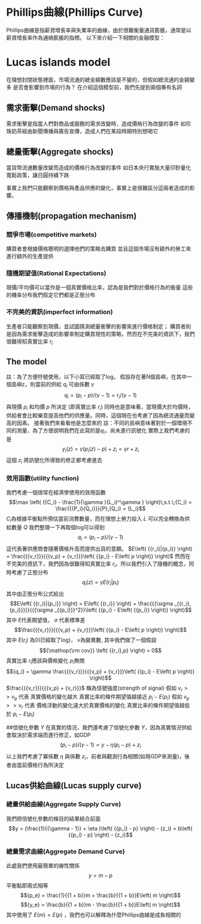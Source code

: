 # Phillips曲線(Phillips Curve)
Phillips曲線是指薪資增長率與失業率的曲線，由於很難衡量通貨膨脹，通常是以薪資增長率作為通絡膨脹的指標。
以下來介紹一下相關的金融模型：

# Lucas islands model
在理想封閉狀態裡面，市場流通的總金額數應該是不變的，但假如總流通的金額變多
是否會影響到市場的行為？
在介紹這個模型前，我們先提到兩個專有名詞
## 需求衝擊(Demand shocks)
需求衝擊是指當人們對商品或服務的需求改變時，造成價格行為改變的事件
如珍珠奶茶經由新聞傳播與廣告宣傳，造成人們在某段時期特別想喝它
## 總量衝擊(Aggregate shocks)
當貨幣流通數量改變而造成的價格行為改變的事件
如日本央行實施大量印鈔量化寬鬆政策，讓日圓持續下跌

事實上我們只能觀察到價格與產品供應的變化，事實上是很難區分這兩者造成的影響。
## 傳播機制(propagation mechanism)
### 競爭市場(competitive markets)
購買者會根據價格聰明的選擇他們的策略去購買
並且這個市場沒有額外的勞工來進行額外的生產提供

### 隨機期望值(Rational Expectations)
現價/平均價可以當作是一個真實價格比率，認為是我們對於價格行為的衡量
這些的機率分布我們假定它們都是正態分布
### 不完美的資訊(imperfect information)
生產者只能觀察到現價，並試圖猜測總量衝擊的影響來進行價格制定；
購買者則是因為需求衝擊造成的影響來制定購買現性的策略，然而在不完美的資訊下，我們很難得知真實比率 $r_i$

## The model
註：為了方便符號使用，以下小寫已經取了log。
假設存在著N個島嶼，在其中一個島嶼z，則當前的供給 $q_i$ 可由係數 $\gamma$ 
$${q_i} = \left( {{p_i} - p} \right)/\left( {\gamma  - 1} \right) = {r_i}/\left( {\gamma  - 1} \right)$$
與現價 $p_i$ 和均價 $p$ 所決定 (即真實比率 $r_i$)
同時也是意味著，當現價大於均價時，供給者會比較樂意提高他們的供應量。同時，這個現在也考慮了因為總流通量而變高的因素。
接著我們來看看他是怎麼來的
註：不同的島嶼意味著對於一個環境不同的測量，為了方便說明我們在此寫的是$q_i$，尚未進行訊號化
實際上我們考慮的是
$${y_i}\left( z \right) = \gamma \left( {{p_i}\left( z \right) - p} \right) + {z_i} = \gamma r + {z_i}$$
這個 $z_i$ 將訊號化所導致的修正都考慮進去
### 效用函數(utility function)
我們考慮一個很常在經濟學使用的效用函數
$$\max \left( {{C_i} - \frac{1}{\gamma }{L_i}^\gamma } \right)\;s.t.\;{C_i} = \frac{{{P_i}{Q_i}}}{P},{Q_i} = {L_i}$$
$C_i$為根據平衡點所預估當前消費數量，而在理想上勞力投入 $L$ 可以完全轉換為供給數量 $Q$
我們整理一下再取個log可以得到
$${q_i} = \left( {{p_i} - p} \right)/\left( {\gamma  - 1} \right)$$
這代表著供應商會隨著價格升高而提供出貨的意願。
$E\left( {{r_i}|{p_i}} \right) = \frac{{{v_r}}}{{{v_p} + {v_r}}}\left( {{p_i} - E\left( p \right)} \right)$
然而在不完美的資訊下，我們因為很難得知真實比率 $r_i$，所以我們引入了隨機的概念，同時考慮了正態分布
$${q_i}\left( z \right) = \gamma E\left( {{r_i}|{p_i}} \right)$$
其中由正態分布公式給出
$$E\left( {{r_i}|{p_i}} \right) = E\left( {{r_i}} \right) + \frac{{{\sigma _{{r_i},{p_i}}}}}{{{\sigma _{{p_i}}}^2}}\left( {{p_i} - E\left( {{p_i}} \right)} \right)$$
其中 $E$代表期望值， $\sigma$ 代表標準差
$$\frac{{{v_r}}}{{{v_p} + {v_r}}}\left( {{p_i} - E\left( p \right)} \right)$$
其中 $E\left( {{r_i}} \right)$ 為0(已經取了log)， $v$為變異數, 其中我們做了一個假設
$${\mathop{\rm cov}} \left( {{r_i},p} \right) = 0$$
真實比率 $r_i$應該與價格變化 $p_i$無關
$${q_i} = \gamma \frac{{{v_r}}}{{{v_p} + {v_r}}}\left( {{p_i} - E\left( p \right)} \right)$$
$\frac{{{v_r}}}{{{v_p} + {v_r}}}$ 稱為信號強度(strength of signal)
假如 ${v_r} >  > {v_p}$ 代表 真實價格的變化越大 真實比率的條件期望值越接近 $p_i-E(p_i)$
假如 ${v_p} >  > {v_r}$ 代表 價格浮動的變化遠大於真實價格的變化 真實比率的條件期望值越低於 $p_i-E(p_i)$

##信號化參數 $Y$
在真實的情況，我們還考慮了信號化參數 $Y$，因為真實情況供給會取決於需求端而進行修正，如GDP
$$\left( {{p_i} - p} \right)/\left( {\gamma  - 1} \right) = y - \eta \left( {{p_i} - p} \right) + {z_i}$$
以上我們考慮了冪係數 $\eta$ 與係數 $z_i$，前者與觀測行為相關(如用GDP來測量)，後者由當前價格行為所決定

## Lucas供給曲線(Lucas supply curve)
### 總量供給曲線(Aggregate Supply Curve)
我們把信號化參數的條目的結果結合前面
$$y = (\frac{1}{{\gamma  - 1}} + \eta )\left( {{p_i} - p} \right) - {z_i} = b\left( {{p_i} - p} \right) - {z_i}$$
### 總量需求曲線(Aggregate Demand Curve)
此處我們使用最簡單的線性關係
$$y=m-p$$
平衡點即兩式相等
$${p_e} = \frac{1}{{1 + b}}m + \frac{b}{{1 + b}}E\left( m \right)$$
$${y_e} = \frac{b}{{1 + b}}m - \frac{b}{{1 + b}}E\left( m \right)$$
其中使用了 $E(m)=E(p)$ ，我們也可以解釋為什麼Phillips曲線是成負相關的
